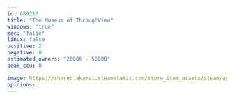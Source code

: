 ```yaml
---
id: 689210
title: "The Museum of ThroughView"
windows: "true"
mac: "false"
linux: false
positive: 2
negative: 0
estimated_owners: "20000 - 50000"
peak_ccu: 0

image: https://shared.akamai.steamstatic.com/store_item_assets/steam/apps/689210/header.jpg?t=1635177323
opinions:
---
```

